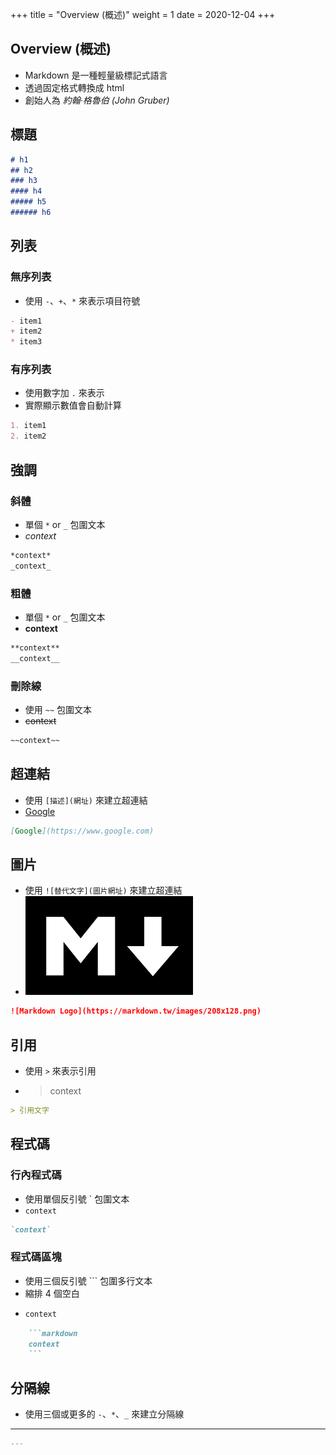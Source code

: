 +++
title = "Overview (概述)"
weight = 1
date = 2020-12-04
+++

## Overview (概述)

- Markdown 是一種輕量級標記式語言
- 透過固定格式轉換成 html
- 創始人為 *約翰‧格魯伯 (John Gruber)*

## 標題

```markdown
# h1
## h2
### h3
#### h4
##### h5
###### h6
```

## 列表

### 無序列表

- 使用 `-`、`+`、`*` 來表示項目符號

```markdown
- item1
+ item2
* item3
```

### 有序列表

- 使用數字加 `.` 來表示
- 實際顯示數值會自動計算

```markdown
1. item1
2. item2
```

## 強調

### 斜體

- 單個 `*` or `_` 包圍文本
- _context_

```markdown
*context*
_context_
```

### 粗體

- 單個 `*` or `_` 包圍文本
- __context__

```markdown
**context**
__context__
```

### 刪除線

- 使用 `~~` 包圍文本
- ~~context~~


```markdown
~~context~~
```

## 超連結

- 使用 `[描述](網址)` 來建立超連結
- [Google](https://www.google.com)

```markdown
[Google](https://www.google.com)
```

## 圖片

- 使用 `![替代文字](圖片網址)` 來建立超連結
- ![Markdown Logo](_index.png)

```markdown
![Markdown Logo](https://markdown.tw/images/208x128.png)
```

## 引用

- 使用 `>` 來表示引用
- > context

```markdown
> 引用文字
```

## 程式碼

### 行內程式碼

- 使用單個反引號 ` 包圍文本
- `context`

```markdown
`context`
```

### 程式碼區塊

- 使用三個反引號 ``` 包圍多行文本
- 縮排 4 個空白
- ``` markdown
  context
  ```
```markdown
    ```markdown
    context
    ```
```

## 分隔線

- 使用三個或更多的 `-`、`*`、`_` 來建立分隔線
- ---

```markdown
---
```